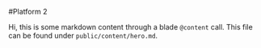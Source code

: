 #Platform 2

Hi, this is some markdown content through a blade `@content` call. This file can be found under `public/content/hero.md`.
